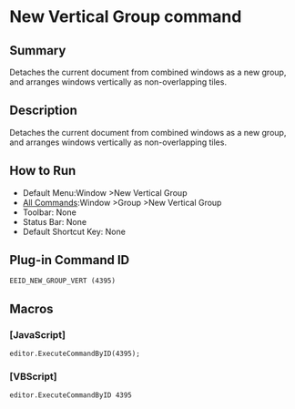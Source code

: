 # New Vertical Group command

## Summary

Detaches the current document from combined windows as a new group, and arranges windows vertically as non-overlapping tiles.

## Description

Detaches the current document from combined windows as a new group, and arranges windows vertically as non-overlapping tiles.

## How to Run

- Default Menu:Window \>New Vertical Group
- [All Commands](../tools/all_commands):Window
\>Group
\>New Vertical Group
- Toolbar: None
- Status Bar: None
- Default Shortcut Key: None

## Plug-in Command ID

```
EEID_NEW_GROUP_VERT (4395)```

## Macros

### \[JavaScript\]

```
editor.ExecuteCommandByID(4395);
```

### \[VBScript\]

```
editor.ExecuteCommandByID 4395
```
